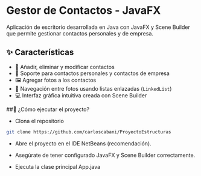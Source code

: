 # Gestor de Contactos - JavaFX

Aplicación de escritorio desarrollada en Java con JavaFX y Scene Builder que permite gestionar contactos personales y de empresa. 

## ✨ Características

- 📇 Añadir, eliminar y modificar contactos
- 🏢 Soporte para contactos personales y contactos de empresa
- 🖼️ Agregar fotos a los contactos
- 🔁 Navegación entre fotos usando listas enlazadas (`LinkedList`)
- 💻 Interfaz gráfica intuitiva creada con Scene Builder

##🚀 ¿Cómo ejecutar el proyecto?

- Clona el repositorio
```bash 
git clone https://github.com/carloscabani/ProyectoEstructuras
```
- Abre el proyecto en el IDE NetBeans (recomendación).

- Asegúrate de tener configurado JavaFX y Scene Builder correctamente.

- Ejecuta la clase principal App.java
